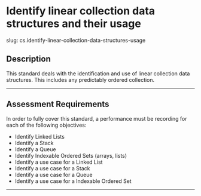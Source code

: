 # Identify linear collection data structures and their usage

slug: cs.identify-linear-collection-data-structures-usage

## Description
This standard deals with the identification and use of linear collection data structures. This includes any predictably ordered collection.

---
## Assessment Requirements
In order to fully cover this standard, a performance must be recording for each of the following objectives:

- Identify Linked Lists
- Identify a Stack
- Identify a Queue
- Identify Indexable Ordered Sets (arrays, lists)
- Identify a use case for a Linked List
- Identify a use case for a Stack
- Identify a use case for a Queue
- Identify a use case for a Indexable Ordered Set

---
